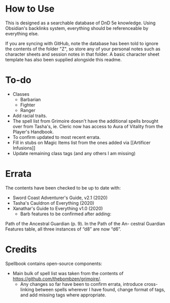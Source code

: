 # How to Use
This is designed as a searchable database of DnD 5e knowledge. Using Obsidian's backlinks system, everything should be referenceable by everything else.

If you are syncing with GitHub, note the database has been told to ignore the contents of the folder "Z", so store any of your personal notes such as character sheets and session notes in that folder. A basic character sheet template has also been supplied alongside this readme.

# To-do
- Classes
	- Barbarian
	- Fighter
	- Ranger
- Add racial traits.
- The spell list from Grimoire doesn't have the additional spells brought over from Tasha's, ie. Cleric now has access to Aura of Vitality from the Player's Handbook.
- To confirm updated to most recent errata.
- Fill in stubs on Magic Items list from the ones added via [[Artificer Infusions]]
- Update remaining class tags (and any others I am missing)

# Errata
The contents have been checked to be up to date with:

- Sword Coast Adventurer's Guide, v2.1 (2020)
- Tasha's Cauldron of Everything (2020)
- Xanathar's Guide to Everything v1.0 (2020)
	- Barb features to be confirmed after adding:

Path of the Ancestral Guardian (p. 9). In the Path of the An- cestral Guardian Features table, all three instances of “d8” are now “d6”.

# Credits

Spellbook contains open-source components:
- Main bulk of spell list was taken from the contents of https://github.com/thebombzen/grimoire/. 
	- Any changes so far have been to confirm errata, introduce cross-linking between spells wherever I have found, change format of tags, and add missing tags where appropriate.